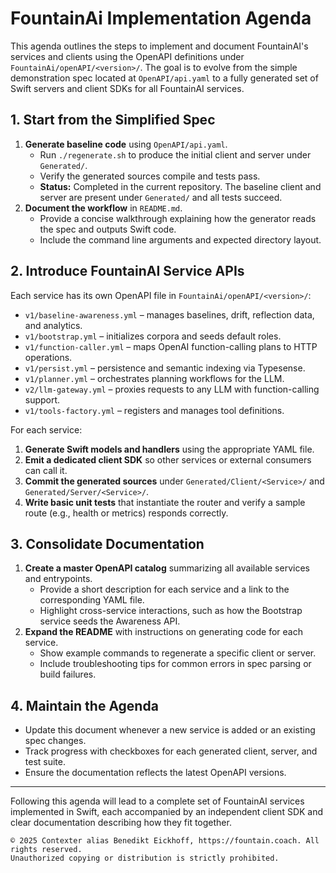 # FountainAi Implementation Agenda

This agenda outlines the steps to implement and document FountainAI's services and clients using the OpenAPI definitions under `FountainAi/openAPI/<version>/`. The goal is to evolve from the simple demonstration spec located at `OpenAPI/api.yaml` to a fully generated set of Swift servers and client SDKs for all FountainAI services.

## 1. Start from the Simplified Spec

1. **Generate baseline code** using `OpenAPI/api.yaml`.
   - Run `./regenerate.sh` to produce the initial client and server under `Generated/`.
   - Verify the generated sources compile and tests pass.
   - **Status:** Completed in the current repository. The baseline client and server are present under `Generated/` and all tests succeed.
2. **Document the workflow** in `README.md`.
   - Provide a concise walkthrough explaining how the generator reads the spec and outputs Swift code.
   - Include the command line arguments and expected directory layout.

## 2. Introduce FountainAI Service APIs

Each service has its own OpenAPI file in `FountainAi/openAPI/<version>/`:

- `v1/baseline-awareness.yml` – manages baselines, drift, reflection data, and analytics.
- `v1/bootstrap.yml` – initializes corpora and seeds default roles.
- `v1/function-caller.yml` – maps OpenAI function-calling plans to HTTP operations.
- `v1/persist.yml` – persistence and semantic indexing via Typesense.
- `v1/planner.yml` – orchestrates planning workflows for the LLM.
- `v2/llm-gateway.yml` – proxies requests to any LLM with function-calling support.
- `v1/tools-factory.yml` – registers and manages tool definitions.

For each service:

1. **Generate Swift models and handlers** using the appropriate YAML file.
2. **Emit a dedicated client SDK** so other services or external consumers can call it.
3. **Commit the generated sources** under `Generated/Client/<Service>/` and `Generated/Server/<Service>/`.
4. **Write basic unit tests** that instantiate the router and verify a sample route (e.g., health or metrics) responds correctly.

## 3. Consolidate Documentation

1. **Create a master OpenAPI catalog** summarizing all available services and entrypoints.
   - Provide a short description for each service and a link to the corresponding YAML file.
   - Highlight cross-service interactions, such as how the Bootstrap service seeds the Awareness API.
2. **Expand the README** with instructions on generating code for each service.
   - Show example commands to regenerate a specific client or server.
   - Include troubleshooting tips for common errors in spec parsing or build failures.

## 4. Maintain the Agenda

- Update this document whenever a new service is added or an existing spec changes.
- Track progress with checkboxes for each generated client, server, and test suite.
- Ensure the documentation reflects the latest OpenAPI versions.

---

Following this agenda will lead to a complete set of FountainAI services implemented in Swift, each accompanied by an independent client SDK and clear documentation describing how they fit together.

```
© 2025 Contexter alias Benedikt Eickhoff, https://fountain.coach. All rights reserved.
Unauthorized copying or distribution is strictly prohibited.
```

